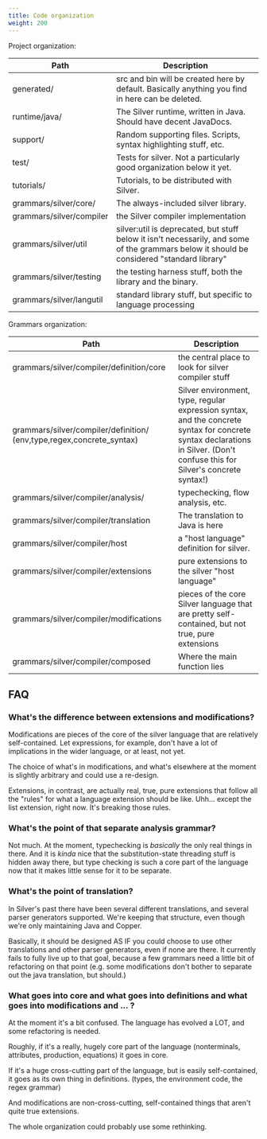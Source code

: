 ```yaml
---
title: Code organization
weight: 200
---
```


Project organization:

| Path | Description |
|-----|-----|
| generated/ | src and bin will be created here by default. Basically anything you find in here can be deleted. |
| runtime/java/ | The Silver runtime, written in Java. Should have decent JavaDocs.                                |
| support/   | Random supporting files. Scripts, syntax highlighting stuff, etc.                                |
| test/      | Tests for silver. Not a particularly good organization below it yet.                             |
| tutorials/ | Tutorials, to be distributed with Silver.                                                        |
| grammars/silver/core/ | The always-included silver library.     |
| grammars/silver/compiler | the Silver compiler implementation |
| grammars/silver/util | silver:util is deprecated, but stuff below it isn't necessarily, and some of the grammars below it should be considered "standard library" |
| grammars/silver/testing | the testing harness stuff, both the library and the binary.                                      |
| grammars/silver/langutil | standard library stuff, but specific to language processing                                      |

Grammars organization:

| Path | Description |
|-----|-----|
| grammars/silver/compiler/definition/core | the central place to look for silver compiler stuff |
| grammars/silver/compiler/definition/ (env,type,regex,concrete\_syntax) | Silver environment, type, regular expression syntax, and the concrete syntax for concrete syntax declarations in Silver. (Don't confuse this for Silver's concrete syntax!) |
| grammars/silver/compiler/analysis/       | typechecking, flow analysis, etc.           |
| grammars/silver/compiler/translation     | The translation to Java is here                     |
| grammars/silver/compiler/host            | a "host language" definition for silver.            |
| grammars/silver/compiler/extensions      | pure extensions to the silver "host language"       |
| grammars/silver/compiler/modifications   | pieces of the core Silver language that are pretty self-contained, but not true, pure extensions |
| grammars/silver/compiler/composed        | Where the main function lies                        |

## FAQ

### What's the difference between extensions and modifications?

Modifications are pieces of the core of the silver language that are relatively self-contained.  Let expressions, for example, don't have a lot of implications in the wider language, or at least, not yet.

The choice of what's in modifications, and what's elsewhere at the moment is slightly arbitrary and could use a re-design.

Extensions, in contrast, are actually real, true, pure extensions that follow all the "rules" for what a language extension should be like.  Uhh... except the list extension, right now. It's breaking those rules.

### What's the point of that separate analysis grammar?

Not much. At the moment, typechecking is _basically_ the only real things in there. And it is _kinda_ nice that the substitution-state threading stuff is hidden away there, but type checking is such a core part of the language now that it makes little sense for it to be separate.

### What's the point of translation?

In Silver's past there have been several different translations, and several parser generators supported.  We're keeping that structure, even though we're only maintaining Java and Copper.

Basically, it should be designed AS IF you could choose to use other translations and other parser generators, even if none are there. It currently fails to fully live up to that goal, because a few grammars need a little bit of refactoring on that point (e.g. some modifications don't bother to separate out the java translation, but should.)

### What goes into core and what goes into definitions and what goes into modifications and ... ?

At the moment it's a bit confused.  The language has evolved a LOT, and some refactoring is needed.

Roughly, if it's a really, hugely core part of the language (nonterminals, attributes, production, equations) it goes in core.

If it's a huge cross-cutting part of the language, but is easily self-contained, it goes as its own thing in definitions. (types, the environment code, the regex grammar)

And modifications are non-cross-cutting, self-contained things that aren't quite true extensions.

The whole organization could probably use some rethinking.
